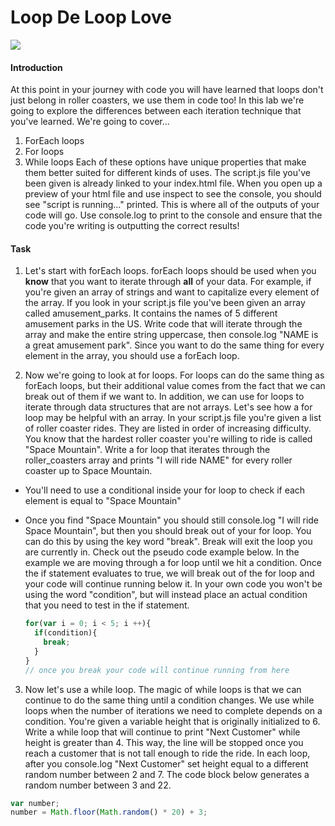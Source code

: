# Loop De Loop Love
![](https://media.gettyimages.com/photos/spiral-loop-of-a-green-steel-roller-coaster-picture-id157194447)
#### Introduction
At this point in your journey with code you will have learned that loops don't just belong in roller coasters, we use them in code too! In this lab we're going to explore the differences between each iteration technique that you've learned. We're going to cover...
1. ForEach loops
2. For loops
3. While loops
Each of these options have unique properties that make them better suited for different kinds of uses. The script.js file you've been given is already linked to your index.html file. When you open up a preview of your html file and use inspect to see the console, you should see "script is running..." printed. This is where all of the outputs of your code will go. Use console.log to print to the console and ensure that the code you're writing is outputting the correct results!

#### Task
1. Let's start with forEach loops. forEach loops should be used when you **know** that you want to iterate through **all** of your data. For example, if you're given an array of strings and want to capitalize every element of the array. If you look in your script.js file you've been given an array called amusement_parks. It contains the names of 5 different amusement parks in the US. Write code that will iterate through the array and make the entire string uppercase, then console.log "NAME is a great amusement park". Since you want to do the same thing for every element in the array, you should use a forEach loop.

2. Now we're going to look at for loops. For loops can do the same thing as forEach loops, but their additional value comes from the fact that we can break out of them if we want to. In addition, we can use for loops to iterate through data structures that are not arrays. Let's see how a for loop may be helpful with an array. In your script.js file you're given a list of roller coaster rides. They are listed in order of increasing difficulty. You know that the hardest roller coaster you're willing to ride is called "Space Mountain". Write a for loop that iterates through the roller_coasters array and prints "I will ride NAME" for every roller coaster up to Space Mountain.
  * You'll need to use a conditional inside your for loop to check if each element is equal to "Space Mountain"
  * Once you find "Space Mountain" you should still console.log "I will ride Space Mountain", but then you should break out of your for loop. You can do this by using the key word "break". Break will exit the loop you are currently in. Check out the pseudo code example below. In the example we are moving through a for loop until we hit a condition. Once the if statement evaluates to true, we will break out of the for loop and your code will continue running below it. In your own code you won't be using the word "condition", but will instead place an actual condition that you need to test in the if statement.

    ```javascript
    for(var i = 0; i < 5; i ++){
      if(condition){
        break;
      }
    }
    // once you break your code will continue running from here
    ```
3. Now let's use a while loop. The magic of while loops is that we can continue to do the same thing until a condition changes. We use while loops when the number of iterations we need to complete depends on a condition. You're given a variable height that is originally initialized to 6. Write a while loop that will continue to print "Next Customer" while height is greater than 4. This way, the line will be stopped once you reach a customer that is not tall enough to ride the ride. In each loop, after you console.log "Next Customer" set height equal to a different random number between 2 and 7. The code block below generates a random number between 3 and 22.

  ```javascript
  var number;
  number = Math.floor(Math.random() * 20) + 3;
  ```
